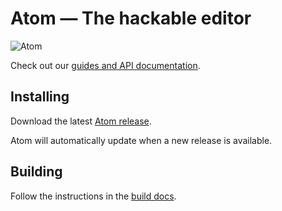 # Atom — The hackable editor

![Atom](http://i.imgur.com/OrTvUAD.png)

Check out our [guides and API documentation](https://atom.io/docs/latest).

## Installing

Download the latest [Atom release](https://github.com/atom/atom/releases/latest).

Atom will automatically update when a new release is available.

## Building

Follow the instructions in the [build docs][building].

[building]: https://github.com/atom/atom/blob/master/docs/building-atom.md
